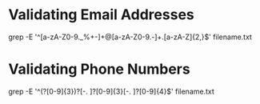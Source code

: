 

# Validating Email Addresses


grep -E '^[a-zA-Z0-9._%+-]+@[a-zA-Z0-9.-]+\.[a-zA-Z]{2,}$' filename.txt


# Validating Phone Numbers

grep -E '^\(?[0-9]{3}\)?[-. ]?[0-9]{3}[-. ]?[0-9]{4}$' filename.txt
